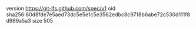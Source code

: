 version https://git-lfs.github.com/spec/v1
oid sha256:60d8fde7e5aed73dc5e5e1c5e3562edbc8c9718b6abe72c530d111f8d989a5a3
size 505
